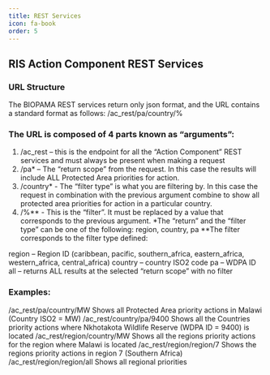 ```yaml
---
title: REST Services
icon: fa-book
order: 5
---
```


## RIS Action Component REST Services

### URL Structure
The BIOPAMA REST services return only json format, and the URL contains a standard format as follows:
/ac_rest/pa/country/%

### The URL is composed of 4 parts known as “arguments”:
1.	/ac_rest – this is the endpoint for all the “Action Component” REST services and must always be present when making a request
1.	/pa* – The “return scope” from the request. In this case the results will include ALL Protected Area priorities for action. 
1.	/country* - The “filter type” is what you are filtering by. In this case the request in combination with the previous argument combine to show all protected area priorities for action in a particular country.
1.	/%** - This is the “filter”. It must be replaced by a value that corresponds to the previous argument.
*The “return” and the “filter type” can be one of the following: region, country, pa
**The filter corresponds to the filter type defined:

region – Region ID (caribbean, pacific, southern_africa, eastern_africa, western_africa, central_africa)
country – country ISO2 code
pa – WDPA ID
all – returns ALL results at the selected “return scope” with no filter

### Examples:
/ac_rest/pa/country/MW
Shows all Protected Area priority actions in Malawi (Country ISO2 = MW)
/ac_rest/country/pa/9400
Shows all the Countries priority actions where Nkhotakota Wildlife Reserve (WDPA ID = 9400) is located
/ac_rest/region/country/MW
Shows all the regions priority actions for the region where Malawi is located 
/ac_rest/region/region/7
Shows the regions priority actions in region 7 (Southern Africa)
/ac_rest/region/region/all
Shows all regional priorities

